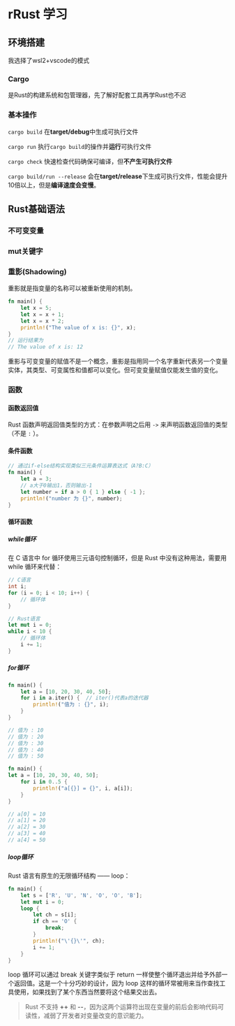 # rRust 学习

## 环境搭建

我选择了wsl2+vscode的模式

### Cargo

是Rust的构建系统和包管理器，先了解好配套工具再学Rust也不迟

### 基本操作

`cargo build` 在**target/debug**中生成可执行文件

`cargo run` 执行`cargo build`的操作并**运行**可执行文件

`cargo check` 快速检查代码确保可编译，但**不产生可执行文件**

`cargo build/run --release` 会在**target/release**下生成可执行文件，性能会提升10倍以上，但是**编译速度会变慢**。

## Rust基础语法

### 不可变变量

### mut关键字

### 重影(Shadowing)

重影就是指变量的名称可以被重新使用的机制。

```rust
fn main() {
    let x = 5;
    let x = x + 1;
    let x = x * 2;
    println!("The value of x is: {}", x);
}
// 运行结果为
// The value of x is: 12
```

重影与可变变量的赋值不是一个概念，重影是指用同一个名字重新代表另一个变量实体，其类型、可变属性和值都可以变化。但可变变量赋值仅能发生值的变化。

### 函数

#### 函数返回值

Rust 函数声明返回值类型的方式：在参数声明之后用 `->` 来声明函数返回值的类型（不是 `:` ）。

#### 条件函数

```rust
// 通过if-else结构实现类似三元条件运算表达式（A?B:C）
fn main() {
    let a = 3;
    // a大于0输出1，否则输出-1
    let number = if a > 0 { 1 } else { -1 };
    println!("number 为 {}", number);
}
```

#### 循环函数

##### while循环

在 C 语言中 for 循环使用三元语句控制循环，但是 Rust 中没有这种用法，需要用 while 循环来代替：

```c
// C语言
int i;
for (i = 0; i < 10; i++) {
    // 循环体
}
```

```rust
// Rust语言
let mut i = 0;
while i < 10 {
    // 循环体
    i += 1;
}
```

##### for循环

```rust
fn main() {
    let a = [10, 20, 30, 40, 50];
    for i in a.iter() {  // iter()代表a的迭代器
        println!("值为 : {}", i);
    }
}

// 值为 : 10
// 值为 : 20
// 值为 : 30
// 值为 : 40
// 值为 : 50
```

```rust
fn main() {
let a = [10, 20, 30, 40, 50];
    for i in 0..5 {
        println!("a[{}] = {}", i, a[i]);
    }
}

// a[0] = 10
// a[1] = 20
// a[2] = 30
// a[3] = 40
// a[4] = 50
```



##### loop循环

Rust 语言有原生的无限循环结构 —— loop：

```rust
fn main() {
    let s = ['R', 'U', 'N', 'O', 'O', 'B'];
    let mut i = 0;
    loop {
        let ch = s[i];
        if ch == 'O' {
            break;
        }
        println!("\'{}\'", ch);
        i += 1;
    }
}
```

loop 循环可以通过 break 关键字类似于 return 一样使整个循环退出并给予外部一个返回值。这是一个十分巧妙的设计，因为 loop 这样的循环常被用来当作查找工具使用，如果找到了某个东西当然要将这个结果交出去。

> Rust 不支持 **++** 和 **--**，因为这两个运算符出现在变量的前后会影响代码可读性，减弱了开发者对变量改变的意识能力。